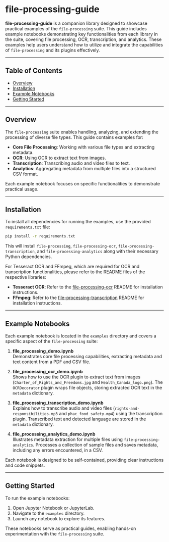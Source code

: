 # file-processing-guide

**file-processing-guide** is a companion library designed to showcase practical examples of the `file-processing` suite. This guide includes example notebooks demonstrating key functionalities from each library in the suite, covering file processing, OCR, transcription, and analytics. These examples help users understand how to utilize and integrate the capabilities of `file-processing` and its plugins effectively.

---

## Table of Contents

- [Overview](#overview)
- [Installation](#installation)
- [Example Notebooks](#example-notebooks)
- [Getting Started](#getting-started)

---

## Overview

The `file-processing` suite enables handling, analyzing, and extending the processing of diverse file types. This guide contains examples for:

- **Core File Processing**: Working with various file types and extracting metadata.
- **OCR**: Using OCR to extract text from images.
- **Transcription**: Transcribing audio and video files to text.
- **Analytics**: Aggregating metadata from multiple files into a structured CSV format.

Each example notebook focuses on specific functionalities to demonstrate practical usage.

---

## Installation

To install all dependencies for running the examples, use the provided `requirements.txt` file:

```bash
pip install -r requirements.txt
```

This will install `file-processing`, `file-processing-ocr`, `file-processing-transcription`, and `file-processing-analytics` along with their necessary Python dependencies.

For Tesseract OCR and FFmpeg, which are required for OCR and transcription functionalities, please refer to the README files of the respective libraries:

- **Tesseract OCR**: Refer to the [file-processing-ocr](https://github.com/hc-sc-ocdo-bdpd/file-processing-ocr) README for installation instructions.
- **FFmpeg**: Refer to the [file-processing-transcription](https://github.com/hc-sc-ocdo-bdpd/file-processing-transcription) README for installation instructions.

---

## Example Notebooks

Each example notebook is located in the `examples` directory and covers a specific aspect of the `file-processing` suite:

1. **file_processing_demo.ipynb**  
   Demonstrates core file processing capabilities, extracting metadata and text content from a PDF and CSV file.

2. **file_processing_ocr_demo.ipynb**  
   Shows how to use the OCR plugin to extract text from images (`Charter_of_Rights_and_Freedoms.jpg` and `Health_Canada_logo.png`). The `OCRDecorator` plugin wraps file objects, storing extracted OCR text in the `metadata` dictionary.

3. **file_processing_transcription_demo.ipynb**  
   Explains how to transcribe audio and video files (`rights-and-responsibilities.mp3` and `phac_food_safety.mp4`) using the transcription plugin. Transcribed text and detected language are stored in the `metadata` dictionary.

4. **file_processing_analytics_demo.ipynb**  
   Illustrates metadata extraction for multiple files using `file-processing-analytics`. Processes a collection of sample files and saves metadata, including any errors encountered, in a CSV.

Each notebook is designed to be self-contained, providing clear instructions and code snippets.

---

## Getting Started

To run the example notebooks:

1. Open Jupyter Notebook or JupyterLab.
2. Navigate to the `examples` directory.
3. Launch any notebook to explore its features.

These notebooks serve as practical guides, enabling hands-on experimentation with the `file-processing` suite.